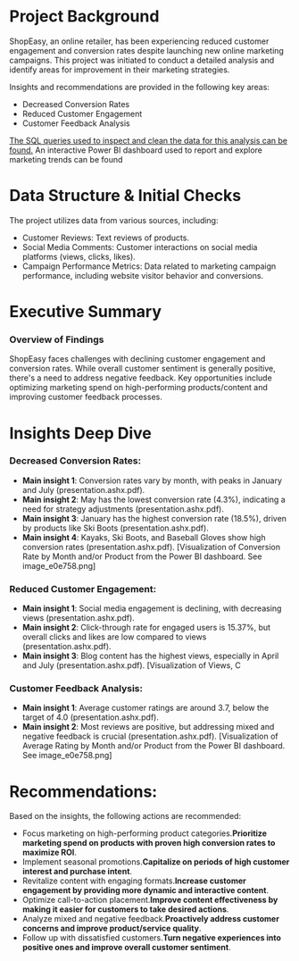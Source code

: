# Project Background
ShopEasy, an online retailer, has been experiencing reduced customer engagement and conversion rates despite launching new online marketing campaigns. This project was initiated to conduct a detailed analysis and identify areas for improvement in their marketing strategies.

Insights and recommendations are provided in the following key areas:
- Decreased Conversion Rates
- Reduced Customer Engagement
- Customer Feedback Analysis
  
[The SQL queries used to inspect and clean the data for this analysis can be found.](./sql/)
An interactive Power BI dashboard used to report and explore marketing trends can be found
# Data Structure & Initial Checks
The project utilizes data from various sources, including:
- Customer Reviews: Text reviews of products.
- Social Media Comments: Customer interactions on social media platforms (views, clicks, likes).
- Campaign Performance Metrics: Data related to marketing campaign performance, including website visitor behavior and conversions.

# Executive Summary
### Overview of Findings
ShopEasy faces challenges with declining customer engagement and conversion rates. While overall customer sentiment is generally positive, there's a need to address negative feedback. Key opportunities include optimizing marketing spend on high-performing products/content and improving customer feedback processes.

# Insights Deep Dive
### Decreased Conversion Rates:
- **Main insight 1**: Conversion rates vary by month, with peaks in January and July (presentation.ashx.pdf).
- **Main insight 2**: May has the lowest conversion rate (4.3%), indicating a need for strategy adjustments (presentation.ashx.pdf).
- **Main insight 3**: January has the highest conversion rate (18.5%), driven by products like Ski Boots (presentation.ashx.pdf).
- **Main insight 4**: Kayaks, Ski Boots, and Baseball Gloves show high conversion rates (presentation.ashx.pdf).
[Visualization of Conversion Rate by Month and/or Product from the Power BI dashboard. See image_e0e758.png]

### Reduced Customer Engagement:
- **Main insight 1**: Social media engagement is declining, with decreasing views (presentation.ashx.pdf).
- **Main insight 2**: Click-through rate for engaged users is 15.37%, but overall clicks and likes are low compared to views (presentation.ashx.pdf).
- **Main insight 3**: Blog content has the highest views, especially in April and July (presentation.ashx.pdf).
[Visualization of Views, C

### Customer Feedback Analysis:
- **Main insight 1**: Average customer ratings are around 3.7, below the target of 4.0 (presentation.ashx.pdf).
- **Main insight 2**: Most reviews are positive, but addressing mixed and negative feedback is crucial (presentation.ashx.pdf).
[Visualization of Average Rating by Month and/or Product from the Power BI dashboard. See image_e0e758.png]

# Recommendations:
Based on the insights, the following actions are recommended:
- Focus marketing on high-performing product categories.**Prioritize marketing spend on products with proven high conversion rates to maximize ROI**.
- Implement seasonal promotions.**Capitalize on periods of high customer interest and purchase intent**.
- Revitalize content with engaging formats.**Increase customer engagement by providing more dynamic and interactive content**.
- Optimize call-to-action placement.**Improve content effectiveness by making it easier for customers to take desired actions**.
- Analyze mixed and negative feedback.**Proactively address customer concerns and improve product/service quality**.
- Follow up with dissatisfied customers.**Turn negative experiences into positive ones and improve overall customer sentiment**.



